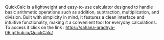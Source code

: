 QuickCalc is a lightweight and easy-to-use calculator designed to handle basic arithmetic operations such as addition, subtraction, multiplication, and division. 
Built with simplicity in mind, it features a clean interface and intuitive functionality, making it a convenient tool for everyday calculations.
To access it click on the link :  https://sahana-aradhya-06.github.io/QuickCalc/
 
